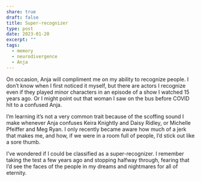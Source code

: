 ```yaml
---
share: true
draft: false
title: Super-recognizer
type: post
date: 2023-01-20
excerpt: ""
tags:
  - memory
  - neurodivergence
  - Anja
---
```


On occasion, Anja will compliment me on my ability to recognize people. I don’t know when I first noticed it myself, but there are actors I recognize even if they played minor characters in an episode of a show I watched 15 years ago. Or I might point out that woman I saw on the bus before COVID hit to a confused Anja.

I’m learning it’s not a very common trait because of the scoffing sound I make whenever Anja confuses Keira Knightly and Daisy Ridley, or Michelle Pfeiffer and Meg Ryan. I only recently became aware how much of a jerk that makes me, and how, if we were in a room full of people, I’d stick out like a sore thumb.

I’ve wondered if I could be classified as a super-recognizer. I remember taking the test a few years ago and stopping halfway through, fearing that I’d see the faces of the people in my dreams and nightmares for all of eternity. 

